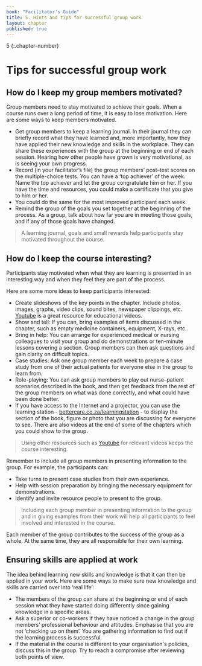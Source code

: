 ```yaml
---
book: "Facilitator's Guide"
title: 5. Hints and tips for successful group work
layout: chapter
published: true
---
```


5
{:.chapter-number}

# Tips for successful group work

## How do I keep my group members motivated?

Group members need to stay motivated to achieve their goals. When a course runs over a long period of time, it is easy to lose motivation. Here are some ways to keep members motivated.
 
* Get group members to keep a learning journal. In their journal they can briefly record what they have learned and, more importantly, how they have applied their new knowledge and skills in the workplace. They can share these experiences with the group at the beginning or end of each session. Hearing how other people have grown is very motivational, as is seeing your own progress. 
* Record (in your facilitator’s file) the group members’ post–test scores on the multiple-choice tests. You can have a ‘top achiever’ of the week. Name the top achiever and let the group congratulate him or her. If you have the time and resources, you could make a certificate that you give to him or her. 
* You could do the same for the most improved participant each week.
* Remind the group of the goals you set together at the beginning of the process. As a group, talk about how far you are in meeting those goals, and if any of those goals have changed. 

> A learning journal, goals and small rewards help participants stay motivated throughout the course.

## How do I keep the course interesting?

Participants stay motivated when what they are learning is presented in an interesting way and when they feel they are part of the process. 

Here are some more ideas to keep participants interested: 

* Create slideshows of the key points in the chapter. Include photos, images, graphs, video clips, sound bites, newspaper clippings, etc. [Youtube](https://www.youtube.com/) is a great resource for educational videos.
* Show and tell: If you can, bring examples of items discussed in the chapter, such as empty medicine containers, equipment, X-rays, etc.
* Bring in help: You can arrange for experienced medical or nursing colleagues to visit your group and do demonstrations or ten-minute lessons covering a section. Group members can then ask questions and gain clarity on difficult topics.
* Case studies: Ask one group member each week to prepare a case study from one of their actual patients for everyone else in the group to learn from.
* Role-playing: You can ask group members to play out nurse–patient scenarios described in the book, and then get feedback from the rest of the group members on what was done 	correctly, and what could have been done better.
* If you have access to the Internet and a projector, you can use the learning station -  [bettercare.co.za/learningstation](https://www.bettercare.co.za/learningstation/) - to display the section of the book, figure or photo that you are discussing for everyone to see. There are also videos at the end of some of the chapters which you could show to the group.
	
> Using other resources such as [Youtube](https://www.youtube.com/) for relevant videos keeps the course interesting.

Remember to include all group members in presenting information to the group. For example, the participants can:

* Take turns to present case studies from their own experience.
* Help with session preparation by bringing the necessary equipment for demonstrations.
* Identify and invite resource people to present to the group. 

> Including each group member in presenting information to the group and in giving examples from their work will help all participants to feel involved and interested in the course.

Each member of the group contributes to the success of the group as a whole. At the same time, they are all responsible for their own learning.

## Ensuring skills are applied at work

The idea behind learning new skills and knowledge is that it can then be applied in your work. Here are some ways to make sure new knowledge and skills are carried over into ‘real life’:

* The members of the group can share at the beginning or end of each session what they have started doing differently since gaining knowledge in a specific areas.
* Ask a superior or co-workers if they have noticed a change in the group members’ professional behaviour and attitudes. Emphasise that you are not ‘checking up on them’. You are gathering information to find out if the learning process is successful. 
* If the material in the course is different to your organisation's policies, discuss this in the group. Try to reach a compromise after reviewing both points of view.